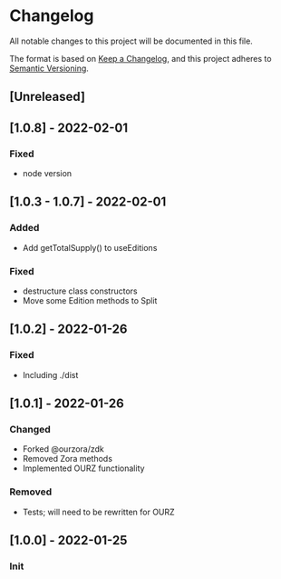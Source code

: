 # Changelog

All notable changes to this project will be documented in this file.

The format is based on [Keep a Changelog](https://keepachangelog.com/en/1.0.0/),
and this project adheres to [Semantic Versioning](https://semver.org/spec/v2.0.0.html).

## [Unreleased]

## [1.0.8] - 2022-02-01

### Fixed

- node version

## [1.0.3 - 1.0.7] - 2022-02-01

### Added

- Add getTotalSupply() to useEditions

### Fixed

- destructure class constructors
- Move some Edition methods to Split

## [1.0.2] - 2022-01-26

### Fixed

- Including ./dist

## [1.0.1] - 2022-01-26

### Changed

- Forked @ourzora/zdk
- Removed Zora methods
- Implemented OURZ functionality

### Removed

- Tests; will need to be rewritten for OURZ

## [1.0.0] - 2022-01-25

### Init
